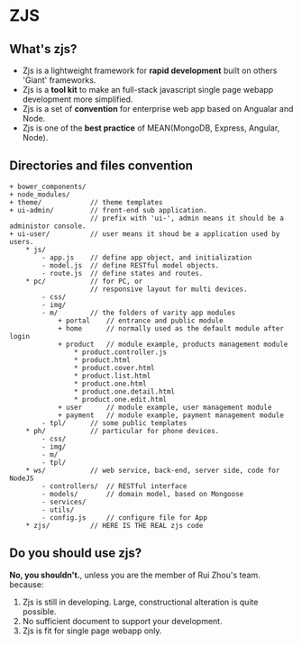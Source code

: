 # ZJS

## What's zjs?
- Zjs is a lightweight framework for **rapid development** built on others 'Giant' frameworks.
- Zjs is a **tool kit** to make an full-stack javascript single page webapp development more simplified.
- Zjs is a set of **convention** for enterprise web app based on Angualar and Node.
- Zjs is one of the **best practice** of MEAN(MongoDB, Express, Angular, Node).


## Directories and files convention
    + bower_components/
    + node_modules/ 
    + theme/            // theme templates
    + ui-admin/         // front-end sub application. 
                        // prefix with 'ui-', admin means it should be a administor console.
    + ui-user/          // user means it shoud be a application used by users.
        * js/
            - app.js    // define app object, and initialization
            - model.js  // define RESTful model objects.
            - route.js  // define states and routes.
        * pc/           // for PC, or
                        // responsive layout for multi devices.  
            - css/
            - img/
            - m/        // the folders of varity app modules
                + portal    // entrance and public module
                + home      // normally used as the default module after login
                + product   // module example, products management module 
                    * product.controller.js     
                    * product.html
                    * product.cover.html
                    * product.list.html
                    * product.one.html
                    * product.one.detail.html
                    * product.one.edit.html
                + user      // module example, user management module
                + payment   // module example, payment management module
            - tpl/      // some public templates 
        * ph/           // particular for phone devices.
            - css/
            - img/
            - m/
            - tpl/
        * ws/           // web service, back-end, server side, code for NodeJS
            - controllers/  // RESTful interface 
            - models/       // domain model, based on Mongoose
            - services/     
            - utils/
            - config.js     // configure file for App
        * zjs/          // HERE IS THE REAL zjs code

## Do you should use zjs?
**No, you shouldn't.**, unless you are the member of Rui Zhou's team. because:
1. Zjs is still in developing. Large, constructional alteration is quite possible.
2. No sufficient document to support your development.
3. Zjs is fit for single page webapp only.
